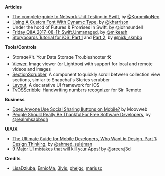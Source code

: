 
**Articles**

* [The complete guide to Network Unit Testing in Swift](https://medium.com/flawless-app-stories/the-complete-guide-to-network-unit-testing-in-swift-db8b3ee2c327), by [@KoromikoNeo](https://twitter.com/KoromikoNeo)
* [Using A Custom Font With Dynamic Type](https://useyourloaf.com/blog/using-a-custom-font-with-dynamic-type/), by [@kharrison](https://twitter.com/kharrison)
* [Under the hood of Futures & Promises in Swift](https://www.swiftbysundell.com/posts/under-the-hood-of-futures-and-promises-in-swift), by [@johnsundell](https://twitter.com/johnsundell)
* [Friday Q&A 2017-08-11: Swift.Unmanaged](https://www.mikeash.com/pyblog/friday-qa-2017-08-11-swiftunmanaged.html), by [@mikeash](https://twitter.com/mikeash)
* [Storyboards Tutorial for iOS: Part 1](https://www.raywenderlich.com/160521/storyboards-tutorial-ios-11-part-1) and [Part 2](https://www.raywenderlich.com/160519/storyboards-tutorial-ios-10-getting-started-part-2), by [@nick_skmbo](https://twitter.com/nick_skmbo)

**Tools/Controls**

* [StorageKit](https://github.com/StorageKit/StorageKit), Your Data Storage Troubleshooter 🛠 
* [Viewer](https://github.com/bakkenbaeck/Viewer), Image viewer (or Lightbox) with support for local and remote videos and images
* [SectionScrubber](https://github.com/bakkenbaeck/SectionScrubber), A component to quickly scroll between collection view sections, similar to Snapchat's Stories scrubber
* [Layout](https://github.com/schibsted/layout), A declarative UI framework for iOS
* [TvOSScribble](https://github.com/dcordero/TvOSScribble), Handwriting numbers recognizer for Siri Remote 

**Business**

* [Does Anyone Use Social Sharing Buttons on Mobile?](https://www.moovweb.com/anyone-use-social-sharing-buttons-mobile/) by Moovweb
* [People Should Really Be Thankful For Free Software Developers](https://fosspost.org/opinions/people-be-thankful-for-free-software-developers), by [@realmhsabbagh](https://twitter.com/realmhsabbagh)

**UI/UX**

* [The Ultimate Guide for Mobile Developers, Who Want to Design. Part 1: Design Thinking](https://medium.com/flawless-app-stories/https-medium-com-flawless-app-stories-the-ultimate-guide-for-mobile-developers-who-want-to-design-part1-a2d47c04fd49), by [@ahmed_sulajman](https://twitter.com/ahmed_sulajman)
* [9 Major UI mistakes that will kill your Apps!](https://blog.prototypr.io/9-major-ui-mistakes-that-will-kill-your-apps-42b152b8c50e) by [@sreeraj3d](https://twitter.com/sreeraj3d)

**Credits**

* [LisaDziuba](https://github.com/lisadziuba), [EnnioMa](https://github.com/ennioma), [3lvis](https://github.com/3lvis), [phelgo](https://github.com/phelgo), [mariusc](https://github.com/mariusc)
